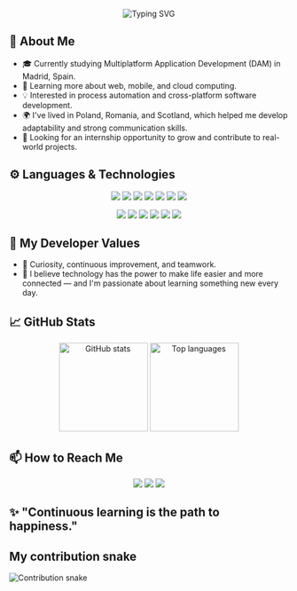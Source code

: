 <p align="center">
  <img src="https://readme-typing-svg.demolab.com?font=Fira+Code&size=26&duration=4000&pause=1000&color=00C8FF&center=true&vCenter=true&width=650&height=80&lines=Hi%2C+I'm+Cristian+Miron!;Junior+Developer+%7C+Tech+Enthusiast;Lifelong+Learner+%7C+Problem+Solver;Building+Ideas+into+Code+💡" alt="Typing SVG" />
</p>

## 🧭 About Me

- 🎓 Currently studying Multiplatform Application Development (DAM) in Madrid, Spain.
- 🌱 Learning more about web, mobile, and cloud computing.
- 💡 Interested in process automation and cross-platform software development.
- 🌍 I've lived in Poland, Romania, and Scotland, which helped me develop adaptability and strong communication skills.
- 🔭 Looking for an internship opportunity to grow and contribute to real-world projects.

## ⚙️ Languages & Technologies

<p align="center">
  <img src="https://img.shields.io/badge/Java-ED8B00?style=for-the-badge&logo=openjdk&logoColor=white"/>
  <img src="https://img.shields.io/badge/C%23-239120?style=for-the-badge&logo=c-sharp&logoColor=white"/>
  <img src="https://img.shields.io/badge/Python-3776AB?style=for-the-badge&logo=python&logoColor=white"/>
  <img src="https://img.shields.io/badge/JavaScript-F7DF1E?style=for-the-badge&logo=javascript&logoColor=black"/>
  <img src="https://img.shields.io/badge/HTML5-E34F26?style=for-the-badge&logo=html5&logoColor=white"/>
  <img src="https://img.shields.io/badge/CSS3-1572B6?style=for-the-badge&logo=css3&logoColor=white"/>
  <img src="https://img.shields.io/badge/SQL-003B57?style=for-the-badge&logo=database&logoColor=white"/>
</p>

<p align="center">
  <img src="https://img.shields.io/badge/Spring-6DB33F?style=for-the-badge&logo=spring&logoColor=white"/>
  <img src="https://img.shields.io/badge/.NET-512BD4?style=for-the-badge&logo=dotnet&logoColor=white"/>
  <img src="https://img.shields.io/badge/Power%20Platform-742774?style=for-the-badge&logo=microsoft&logoColor=white"/>
  <img src="https://img.shields.io/badge/Azure-0078D4?style=for-the-badge&logo=microsoftazure&logoColor=white"/>
  <img src="https://img.shields.io/badge/Git-F05032?style=for-the-badge&logo=git&logoColor=white"/>
  <img src="https://img.shields.io/badge/MongoDB-4EA94B?style=for-the-badge&logo=mongodb&logoColor=white"/>
</p>

## 🧩 My Developer Values

- 💬 Curiosity, continuous improvement, and teamwork.
- 🤝 I believe technology has the power to make life easier and more connected — and I'm passionate about learning something new every day.

## 📈 GitHub Stats

<p align="center">
  <img src="https://github-readme-stats.vercel.app/api?username=CristianMiron0&show_icons=true&theme=tokyonight&hide_border=true" alt="GitHub stats" height="160px"/>
  <img src="https://github-readme-stats.vercel.app/api/top-langs/?username=CristianMiron0&layout=compact&theme=tokyonight&hide_border=true" alt="Top languages" height="160px"/>
</p>

## 📫 How to Reach Me

<p align="center">
  <a href="mailto:cristian.miron98@gmail.com"><img src="https://img.shields.io/badge/Email-c25f5f?style=for-the-badge&logo=gmail&logoColor=white"/></a>
  <a href="https://linkedin.com/in/cristianmiron98"><img src="https://img.shields.io/badge/LinkedIn-0077b5?style=for-the-badge&logo=linkedin&logoColor=white"/></a>
  <a href="https://github.com/CristianMiron0"><img src="https://img.shields.io/badge/GitHub-333?style=for-the-badge&logo=github&logoColor=white"/></a>
</p>

## ✨ "Continuous learning is the path to happiness."

## My contribution snake
![Contribution snake](https://raw.githubusercontent.com/CristianMiron0/CristianMiron0/output/github-contribution-grid-snake.svg)
